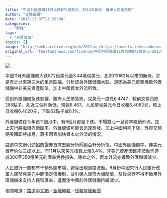 ```yaml
---
title: "中國外匯儲備11月大跌872億美元　2013年新低　離岸人民幣急貶"
author: "立場新聞"
date: "2015-12-07T21:20:00"
categories:
  - "財經"
tags:
  - "外匯儲備"
topics: []
image: "http://web.archive.org/web/2021im_/https://assets.thestandnews.com/media/photos/us-dollar_rnc8O.png"
original_url: "thestandnews.com/finance/中國外匯儲備11月大跌872億美元-2013年新低-離岸人民幣急貶"
---
```

![](http://web.archive.org/web/2021im_/https://assets.thestandnews.com/media/photos/us-dollar_rnc8O.png)

中國11月外匯儲備大跌872億美元至3.44萬億美元，創2013年2月以來的新低，亦是有史以來第三大的單月跌幅。分析認為外匯儲備大跌，是因為美元反彈導致外匯儲備中非美元資產貶值，加上中國資本外流所致。

受到外匯儲備急跌影響，離岸人民幣急跌，兌美元一度見6.4747，較前交易日跌285點子，創近三個月新低，現報6.467。人民幣兌美元今日收報6.4082元，較上日收報6.4020元，下跌62點子或0.1%。

外匯儲備在今年首11個月中，有9個月都是下跌。市場擔心一旦資本繼續外流，加上央行將繼續捍衛匯率，外匯儲備可能會迅速蒸發。加上中國利率下降，外界又預期美國即將加息，眾多因素加快資本向外流的情況。

路透中文網引述招商證券首席宏觀分析師謝亞軒分析指，中國外匯儲備中，非美元資產約佔三成以上。而11月以來美元指數上漲3.4%，非美元資產因匯率波動而造成300至350億美元的匯率兌換損失。除此之外，資本外流亦導致外匯儲備減少。

人民銀行一直都有干預外匯市場，避免出現過度波動。8月份中國央行人民銀行改革人民幣兌美元中間價定價機制，並引導人民幣大幅貶值，及後央行不得不動用外匯儲備來支持人民幣匯率，進而使中國的外匯儲備持續減少。

相關報道：[路透中文網](http://web.archive.org/web/20210709072423/http://cn.reuters.com/article/china-reserve-idCNKBS0TQ14D20151207)／[金融時報](http://web.archive.org/web/20210709072423/http://www.ft.com/intl/cms/s/0/3f0b13b8-9cca-11e5-b45d-4812f209f861.html#axzz3tcNrkVil)／[信報財經新聞](http://web.archive.org/web/20210709072423/http://www2.hkej.com/instantnews/china/article/1198544/%E6%B8%AC%E8%A9%A6%E4%BA%BA%E8%A1%8C%E7%B6%AD%E7%A9%A9%E5%BA%95%E7%B7%9A+%E4%BA%BA%E5%B9%A3%E6%94%B6%E5%89%B5%E8%BF%91%E4%B8%89%E5%80%8B%E5%8D%8A%E6%9C%88%E4%BD%8E)